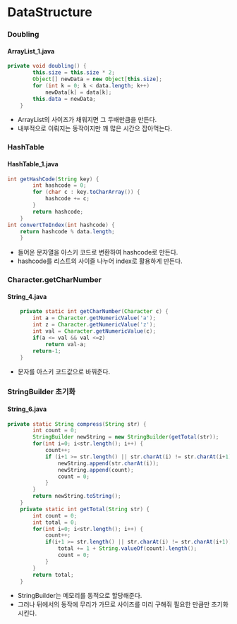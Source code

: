 # DataStructure



### Doubling
#### ArrayList_1.java
```java
private void doubling() {
		this.size = this.size * 2;
		Object[] newData = new Object[this.size];
		for (int k = 0; k < data.length; k++)
			newData[k] = data[k];
		this.data = newData;
	}
```
- ArrayList의 사이즈가 채워지면 그 두배만큼을 만든다.
- 내부적으로 이뤄지는 동작이지만 꽤 많은 시간으 잡아먹는다.



### HashTable
#### HashTable_1.java
```java
int getHashCode(String key) {
		int hashcode = 0;
		for (char c : key.toCharArray()) {
			hashcode += c;
		}
		return hashcode;
	}
int convertToIndex(int hashcode) {
	return hashcode % data.length;
	}
```
- 들어온 문자열을 아스키 코드로 변환하여 hashcode로 만든다.
- hashcode를 리스트의 사이즐 나누어 index로 활용하게 만든다.



### Character.getCharNumber
#### String_4.java
```java
	private static int getCharNumber(Character c) {
		int a = Character.getNumericValue('a');
		int z = Character.getNumericValue('z');
		int val = Character.getNumericValue(c);
		if(a <= val && val <=z)
			return val-a;
		return-1;
	}
```
- 문자를 아스키 코드값으로 바꿔준다.



### StringBuilder 초기화
#### String_6.java
```java
private static String compress(String str) {
		int count = 0;
		StringBuilder newString = new StringBuilder(getTotal(str));
		for(int i=0; i<str.length(); i++) {
			count++;
			if (i+1 >= str.length() || str.charAt(i) != str.charAt(i+1)) {
				newString.append(str.charAt(i));
				newString.append(count);
				count = 0;
			}
		}
		return newString.toString();
	}
	private static int getTotal(String str) {
		int count = 0;
		int total = 0;
		for(int i=0; i<str.length(); i++) {
			count++;
			if(i+1 >= str.length() || str.charAt(i) != str.charAt(i+1)) {
				total += 1 + String.valueOf(count).length();
				count = 0;
			}
		}
		return total;
	}	
```
- StringBuilder는 메모리를 동적으로 할당해준다.
- 그러나 뒤에서의 동작에 무리가 가므로 사이즈를 미리 구해줘 필요한 만큼만 초기화 시킨다.



